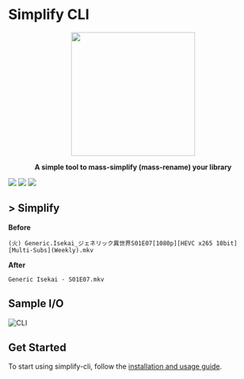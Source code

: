 # Simplify CLI

<p align="center">
  <img width="250" height="250" src="https://i.imgur.com/yNhvFMr.png">
</p>
<b>
<p align="center" style = "emphasis">
  A simple tool to mass-simplify (mass-rename) your library
</p>
</b>

<a href="https://github.com/Az-21/filename-simplifier/blob/main/LICENSE" alt="GPL 3.0">
<img src="https://img.shields.io/github/license/Az-21/filename-simplifier?style=for-the-badge" /></a>
<a href="" alt="C#11">
<img src="https://img.shields.io/badge/Built%20With-C%20Sharp-%23630094?style=for-the-badge&logo=c-sharp" /></a>
<a href="" alt=".NET7">
<img src="https://img.shields.io/badge/Built%20On-.NET7-%234E2ACD?style=for-the-badge&logo=dotnet" /></a>

## > Simplify

**Before**
```
(火) Generic.Isekai_ジェネリック異世界S01E07[1080p][HEVC x265 10bit][Multi-Subs](Weekly).mkv
```

**After**
```
Generic Isekai - S01E07.mkv
```

## Sample I/O

![CLI](https://ucarecdn.com/6e75db27-f596-40db-8060-9f0a2b04600b/cli.png)

## Get Started

To start using simplify-cli, follow the [installation and usage guide](https://github.com/Az-21/simplify-cli/wiki).
